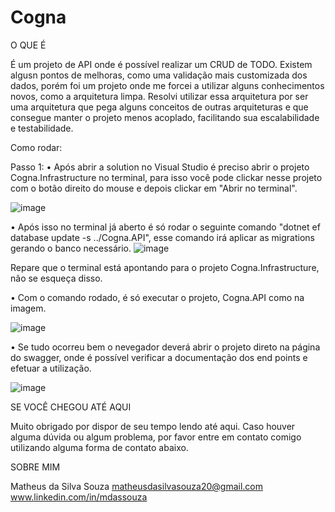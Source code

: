 # Cogna

O QUE É

É um projeto de API onde é possível realizar um CRUD de TODO. Existem algusn pontos de melhoras, como uma validação mais customizada dos dados, porém foi um projeto onde me forcei a utilizar alguns conhecimentos novos, como a arquitetura limpa. Resolvi utilizar essa arquitetura por ser uma arquitetura que pega alguns conceitos de outras arquiteturas e que consegue manter o projeto menos acoplado, facilitando sua escalabilidade e testabilidade.

Como rodar:

Passo 1:
• Após abrir a solution no Visual Studio é preciso abrir o projeto Cogna.Infrastructure no terminal, para isso você pode clickar nesse projeto com o botão direito do mouse e depois clickar em "Abrir no terminal".

![image](https://user-images.githubusercontent.com/61476990/161351267-59106766-e14c-4276-993c-125e18344f14.png)

• Após isso no terminal já aberto é só rodar o seguinte comando "dotnet ef database update -s ../Cogna.API", esse comando irá aplicar as migrations gerando o banco necessário.
![image](https://user-images.githubusercontent.com/61476990/161351346-edc5330c-3077-49c0-ab9d-fabddad31a75.png)

Repare que o terminal está apontando para o projeto Cogna.Infrastructure, não se esqueça disso.

• Com o comando rodado, é só executar o projeto, Cogna.API como na imagem.

![image](https://user-images.githubusercontent.com/61476990/161351640-3c02fc51-bbe1-4cd2-a2d2-45e1c2179996.png)

• Se tudo ocorreu bem o nevegador deverá abrir o projeto direto na página do swagger, onde é possível verificar a documentação dos end points e efetuar a utilização.

![image](https://user-images.githubusercontent.com/61476990/161352196-7563f652-0a82-4835-958a-adaaad47c596.png)


SE VOCÊ CHEGOU ATÉ AQUI

Muito obrigado por dispor de seu tempo lendo até aqui. Caso houver alguma dúvida ou algum problema, por favor entre em contato comigo utilizando alguma forma de contato abaixo.

SOBRE MIM

Matheus da Silva Souza 
matheusdasilvasouza20@gmail.com 
www.linkedin.com/in/mdassouza
